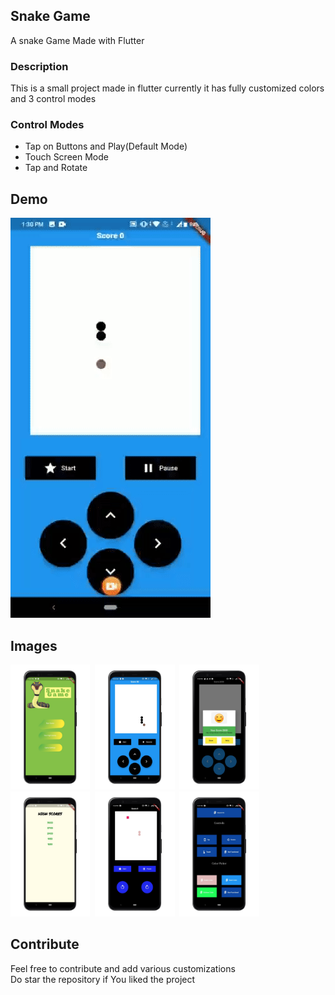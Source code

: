 ## Snake Game
A snake Game Made with Flutter

### Description
This is a small project made in flutter
currently it has fully customized colors
and 3 control modes

### Control Modes
* Tap on Buttons and Play(Default Mode)
* Touch Screen Mode
* Tap and Rotate


## Demo
![gif-file](ReadmeAssets/vid.gif)

## Images
<img src="ReadmeAssets/4.jpeg" height="200"></img>&nbsp;
<img src="ReadmeAssets/3.jpeg" height="200"></img>&nbsp;
<img src="ReadmeAssets/2.jpeg" height="200"></img>&nbsp;
<br/>
<img src="ReadmeAssets/1.jpeg" height="200"></img>&nbsp;
<img src="ReadmeAssets/6.jpeg" height="200"></img>&nbsp;
<img src="ReadmeAssets/5.jpeg" height="200"></img>&nbsp;


## Contribute
Feel free to contribute and add various customizations    
Do star the repository if You liked the project




